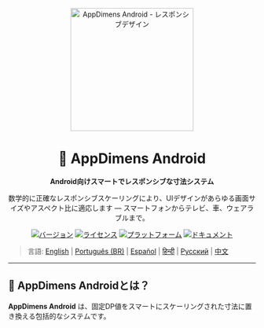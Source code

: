 <div align="center">
    <img src="../../IMAGES/image_sample_devices.png" alt="AppDimens Android - レスポンシブデザイン" height="250"/>
    <h1>📐 AppDimens Android</h1>
    <p><strong>Android向けスマートでレスポンシブな寸法システム</strong></p>
    <p>数学的に正確なレスポンシブスケーリングにより、UIデザインがあらゆる画面サイズやアスペクト比に適応します — スマートフォンからテレビ、車、ウェアラブルまで。</p>

[![バージョン](https://img.shields.io/badge/version-1.0.8-blue.svg)](https://github.com/bodenberg/appdimens/releases)
[![ライセンス](https://img.shields.io/badge/license-Apache%202.0-green.svg)](../../LICENSE)
[![プラットフォーム](https://img.shields.io/badge/platform-Android%2021+-orange.svg)](https://developer.android.com/)
[![ドキュメント](https://img.shields.io/badge/docs-complete-brightgreen.svg)](https://appdimens-project.web.app/)
</div>

> 言語: [English](../../../Android/README.md) | [Português (BR)](../pt-BR/Android/README.md) | [Español](../es/Android/README.md) | [हिन्दी](../hi/Android/README.md) | [Русский](../ru/Android/README.md) | [中文](../zh/Android/README.md)

---

## 🎯 AppDimens Androidとは？

**AppDimens Android** は、固定DP値をスマートにスケーリングされた寸法に置き換える包括的なシステムです。

